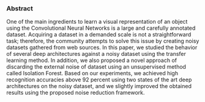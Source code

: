 ### Abstract 

One of the main ingredients to learn a visual representation of an object using the Convolutional Neural Networks is a large and carefully annotated dataset. Acquiring a dataset in a demanded scale is not a straightforward task;  therefore, the community attempts to solve this issue by creating noisy datasets gathered from web sources. In this paper, we studied the behavior of several deep architectures against a noisy dataset using the transfer learning method. In addition, we also proposed a novel approach of discarding the external noise of dataset using an unsupervised method called Isolation Forest. Based on our experiments, we achieved high recognition accuracies above 92 percent using two states of the art deep architectures on the noisy dataset, and we slightly improved the obtained results using the proposed noise reduction framework.


